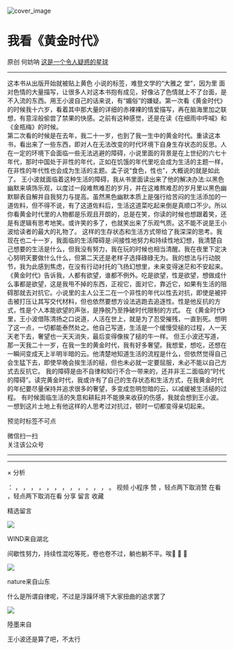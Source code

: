 ![cover_image](https://mmbiz.qpic.cn/mmbiz_jpg/UF0iaTnc0u76xhfas4ubhrI3uW028ibK9wD3RffeaicPoHzL0KflYGbfWJa47jMuibTNDJLNxic3XkOCnB8Fb3ibskeQ/0?wx_fmt=jpeg)

#  我看《黄金时代》

原创  何妨呐  [ 这是一个令人疑惑的星球 ](javascript:void\(0\);)

__ _ _ _ _

这本书从出版开始就被贴上黄色  小说的标签，难登文学的“大雅之  堂”，因为里
面对色情的大量描写，让很多人对这本书抱有成见，好像沾了色情就上不了台面，是不入流的东西。用王小波自己的话来说，有“媚俗”的嫌疑。第一次看《黄金时代》的时候我十六岁，看着其中那大量的详细的赤裸裸的情爱描写，再在脑海里加之联想，有意淫般偷尝了禁果的快感。之前有这种感觉，还是在读《在细雨中呼喊》和《金瓶梅》的时候。  
第二次看的时候是在去年，我二十一岁，也到了我一生中的黄金时代。重读这本书，看出来了一些东西，即对人在无法改变的时代环境下自身生存状态的反思。人在一定的环境下会面临一些无法逃避的障碍，小说里面的背景是在上世纪的六七十年代，那时中国处于非性的年代，正如在饥饿的年代里吃会成为生活的主题一样，在非性的年代性也会成为生活的主题。孟子说“食色，性也”，大概说的就是如此了。
王小波就面临着这种生活的障碍，我从书里面读出来了他的解决办法:以黑色幽默来填饰乐观，以度过一段难熬难忍的岁月，并在这难熬难忍的岁月里以黑色幽默聊表自解并自我努力与提高。虽然黑色幽默本质上是强行给苦闷的生活添加的一道佐料，但不得不说，有了这道佐料后，生活这道菜吃起来倒是真顺口不少。所以你看黄金时代里的人物都是乐观且开朗的，总是在笑，你读的时候也想跟着笑，还是有逻辑有思考地笑。或许笑的多了，也就笑出来了乐观气质。这不能不说是王小波给读者的最大的礼物了。
这样的生存状态和生活方式带给了我深深的思考。我现在也二十一岁，我面临的生活障碍是:间接性地努力和持续性地幻想，我清楚自己想要的生活是什么，但我没有努力，我在玩的时候也相当清醒。我在夜里下定决心努明天要做什么什么，但第二天还是老样子选择碌碌无为。我的想法与行动脱节，我为此感到焦虑，在没有行动衬托的飞扬幻想里，未来变得迷茫和不安起来。
《黄金时代》告诉我，人都有欲望，谁都不例外。吃是欲望，性是欲望，想做成什么事都是欲望，这是我甩不掉的东西，正视它，面对它，靠近它，如果有生活的阻碍那就去对抗它。小说里的主人公王二在一个非性的年代以性去对抗，即使是被抨击被打压让其写交代材料，但也依然要想方设法逃跑去追逐性。性是他反抗的方式，性是个人本能欲望的声张，是挣脱乃至挣破时代限制的方式。
在《黄金时代》里，王小波借陈清扬之口说道，人活在世上，就是为了忍受摧残，一直到死。想明了这一点，一切都能泰然处之。他自己写道，生活是一个缓慢受槌的过程，人一天天老下去，奢望也一天天消失，最后变得像挨了槌的牛一样。
但王小波还写道，那一天我二十一岁，在我一生的黄金时代，我有好多奢望。我想爱，想吃，还想在一瞬间变成天上半明半暗的云。他清楚地知道生活的流程是什么，但依然觉得自己会生猛下去，即使早晚会挨生活的槌，但也未必就一定要屈服，未必不能以自己方式去反抗它。
我的障碍是由不自律和知行不合一带来的，还并非王二面临的“时代的障碍”。读完黄金时代，我或许有了自己的生存状态和生活方式，在我黄金时代的年纪要尽量保持并追求很多的奢望，多变成忽明忽暗的云，以减缓被生活槌的过程。
有时候面临生活的失意和耕耘并不能换来收获的伤感，我就会想到王小波。一想到这片土地上有他这样的人思考过对抗过，顿时一切都变得亲切起来。

  

预览时标签不可点

微信扫一扫  
关注该公众号





****



****



×  分析

：  ，  ，  ，  ，  ，  ，  ，  ，  ，  ，  ，  ，  。  视频  小程序  赞  ，轻点两下取消赞  在看  ，轻点两下取消在看
分享  留言  收藏

精选留言

![](http://wx.qlogo.cn/mmopen/n6tINRGwUZX1yg1fR3sv4Yuht8kkUjeptUt4mtCnmtuIVErbAdtDOFYGQ0z4EefBNula3wRFSiaJ7lia7aQjCfBYaicwmsk6WnglHPA8ViaUHfBuqI7jpMuVftaLN6Nt5IVs/64)

WIND来自湖北

间歇性努力，持续性混吃等死，卷也卷不过，躺也躺不平。唉🐽 🐽 🐽

![](http://wx.qlogo.cn/mmopen/k0Ue4mIpaVicicyBqOria8RQgt8GowH3zZ0aEh5RkVibChpz6n8Hwq3TNO8812MwOMvnnDId8EaUZ5EGLvAPZn87hrMZn5Z9npJjt1XgNklv9dSPdga4Tm1xy8Y8Z2cRpn2Y/64)

nature来自山东

什么是所谓自律呢，不过是浮躁环境下大家扭曲的追求罢了

![](http://wx.qlogo.cn/mmopen/KHvxKg8z8EhkhSXIibndLn7FE5QianM1s3VSC0dFJ2Efy1KZw35w9T5fFSpdZGgFS6XNiauv9qz6XPBLkGI8UPU8TQDCiasHCutq/64)

陸墨来自

王小波还是算了吧，不太行

